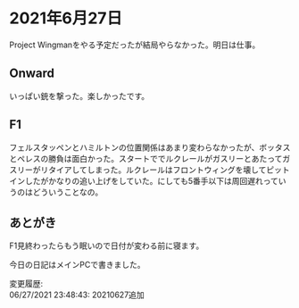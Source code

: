 # 2021年6月27日

Project Wingmanをやる予定だったが結局やらなかった。明日は仕事。

## Onward

いっぱい銃を撃った。楽しかったです。

## F1

フェルスタッペンとハミルトンの位置関係はあまり変わらなかったが、ボッタスとペレスの勝負は面白かった。スタートででルクレールがガスリーとあたってガスリーがリタイアしてしまった。ルクレールはフロントウィングを壊してピットインしたがかなりの追い上げをしていた。にしても5番手以下は周回遅れっていうのはどういうことなの。

## あとがき

F1見終わったらもう眠いので日付が変わる前に寝ます。

今日の日記はメインPCで書きました。

変更履歴:  
06/27/2021 23:48:43: 20210627追加  
